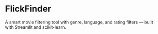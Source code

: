 # FlickFinder
A smart movie filtering tool with genre, language, and rating filters — built with Streamlit and scikit-learn.
